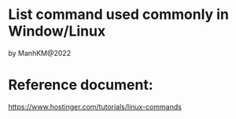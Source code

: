 # List command used commonly in Window/Linux 
by ManhKM@2022

# Reference document:
https://www.hostinger.com/tutorials/linux-commands


